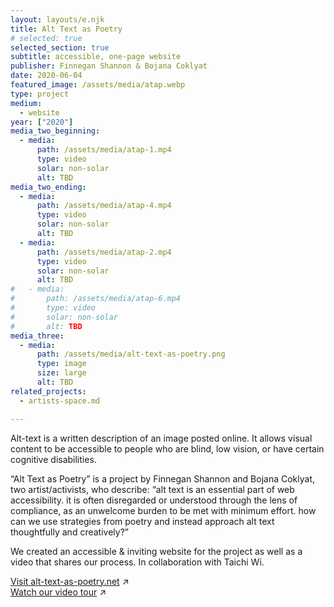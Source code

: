 ```yaml
---
layout: layouts/e.njk
title: Alt Text as Poetry
# selected: true
selected_section: true
subtitle: accessible, one-page website
publisher: Finnegan Shannon & Bojana Coklyat
date: 2020-06-04
featured_image: /assets/media/atap.webp
type: project
medium:
  - website
year: ["2020"]
media_two_beginning:
  - media:
      path: /assets/media/atap-1.mp4
      type: video
      solar: non-solar
      alt: TBD
media_two_ending:
  - media:
      path: /assets/media/atap-4.mp4
      type: video
      solar: non-solar
      alt: TBD
  - media:
      path: /assets/media/atap-2.mp4
      type: video
      solar: non-solar
      alt: TBD
#   - media:
#       path: /assets/media/atap-6.mp4
#       type: video
#       solar: non-solar
#       alt: TBD
media_three:
  - media:
      path: /assets/media/alt-text-as-poetry.png
      type: image
      size: large
      alt: TBD
related_projects:
  - artists-space.md

---
```


Alt-text is a written description of an image posted online. It allows visual content to be accessible to people who are blind, low vision, or have certain cognitive disabilities. 

“Alt Text as Poetry” is a project by Finnegan Shannon and Bojana Coklyat, two artist/activists, who describe: “alt text is an essential part of web accessibility. it is often disregarded or understood through the lens of compliance, as an unwelcome burden to be met with minimum effort. how can we use strategies from poetry and instead approach alt text thoughtfully and creatively?” 

We created an accessible & inviting website for the project as well as a video that shares our process. In collaboration with Taichi Wi.

<a href="https://alt-text-as-poetry.net" target="_blank">Visit alt-text-as-poetry.net</a> ↗<br>
<a href="https://youtu.be/PUooHXD0JaA?si=SZJtoqREgU5XKo6_" target="_blank">Watch our video tour</a> ↗